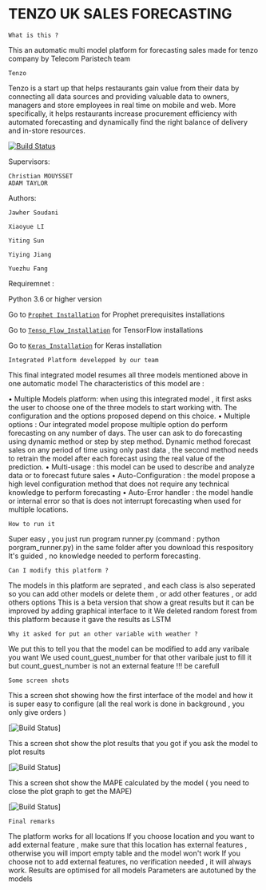 # TENZO UK SALES FORECASTING

```
What is this ?
```
This an automatic multi model platform for forecasting sales made for tenzo company by Telecom Paristech team

```
Tenzo
```

Tenzo is a start up that helps restaurants gain value from their data by connecting all data
sources and providing valuable data to owners, managers and store employees in real time
on mobile and web. More specifically, it helps restaurants increase procurement efficiency
with automated forecasting and dynamically find the right balance of delivery and in-store
resources.


[![Build Status](https://www.gotenzo.com/wp-content/themes/tenzo_new3/img/logo-big.png)](https://www.gotenzo.com/)


Supervisors: 
```
Christian MOUYSSET
ADAM TAYLOR
```


Authors: 
```
Jawher Soudani

Xiaoyue LI

Yiting Sun

Yiying Jiang

Yuezhu Fang

```

Requiremnet :



Python 3.6 or higher version


Go to [`Prophet Installation`](https://facebook.github.io/prophet/docs/installation.html) for Prophet prerequisites installations

Go to [`Tenso_Flow_Installation`](https://www.tensorflow.org/install/) for TensorFlow installations

Go to [`Keras_Installation`](https://keras.io/) for Keras installation



```
Integrated Platform develepped by our team
```

This final integrated model resumes all three models mentioned above in one automatic model
The characteristics of this model are :

• Multiple Models platform: when using this integrated model , it first asks the user
to choose one of the three models to start working with. The configuration and the
options proposed depend on this choice.
• Multiple options : Our integrated model propose multiple option do perform forecasting
on any number of days. The user can ask to do forecasting using dynamic method or
step by step method. Dynamic method forecast sales on any period of time using only
past data , the second method needs to retrain the model after each forecast using the
real value of the prediction.
• Multi-usage : this model can be used to describe and analyze data or to forecast future
sales
• Auto-Configuration : the model propose a high level configuration method that does
not require any technical knowledge to perform forecasting
• Auto-Error handler : the model handle or internal error so that is does not interrupt
forecasting when used for multiple locations.

```
How to run it
```

Super easy , you just run program runner.py  (command : python porgram_runner.py) in the same folder after you download this respository
It's guided , no knowledge needed to perform forecasting.

```
Can I modify this platform ? 
```

The models in this platform are seprated , and each class is also seperated so you can add other models or delete them , or add other features , or add others options
This is a beta version that show a great results but it can be improved by adding graphical interface to it
We deleted random forest from this platform because it gave the results as LSTM

```
Why it asked for put an other variable with weather ?
```

We put this to tell you that the model can be modified to add any varibale you want
We used count_guest_number for that other varibale just to fill it but count_guest_number is not an external feature !!! be carefull


```
Some screen shots
```
This a screen shot showing how the first interface of the model and how it is super easy to configure (all the real work is done in background , you only give orders )

[![Build Status](https://lh3.googleusercontent.com/Qv_0_8_E4cC-TLuTQwYdg68pExyJeMQcxTM74DqshQe9VJqgLIGtm79a5IGb-EI3GGrp-Y7t4J3puGp62rW4vrXffevTvChR4M3w=w1532-h694-rw-no)]


This a screen shot show the plot results that you got if you ask the model to plot results

[![Build Status](https://lh3.googleusercontent.com/nQ7cSXiMlKT75tWtH3heIXGZD87e-ciC_HzaFJ0MG_C2QLMfgiIq8AeZC_V1oeUQLohUvuz5NRNUg6SCx7yRWU75wsnhNNinQIld=w1465-h833-rw-no)]


This a screen shot show the MAPE calculated by the model ( you need to close the plot graph to get the MAPE)

[![Build Status](https://lh3.googleusercontent.com/5RBlgnZqtVsdmMQmBlMyj9DBIjmi4izwNd4Q4CERvPXTVqwv2svBS_vTWAAj9oWWarxIN1xzWUFWZ4athzrWQD8BEHgGMqbtpOgg=w1684-h717-rw-no)]


```
Final remarks 
```
The platform works for all locations
If you choose location and you want to add external feature , make sure that this location has external features , otherwise you will import empty table and the model won't work
If you choose not to add external features, no verification needed , it will always work.
Results are optimised for all models
Parameters are autotuned by the models
